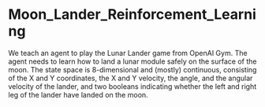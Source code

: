# Moon_Lander_Reinforcement_Learning
We teach an agent to play the Lunar Lander game from OpenAI Gym. The agent needs to learn how to land a lunar module safely on the surface of the moon. The state space is 8-dimensional and (mostly) continuous, consisting of the X and Y coordinates, the X and Y velocity, the angle, and the angular velocity of the lander, and two booleans indicating whether the left and right leg of the lander have landed on the moon.
